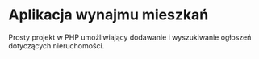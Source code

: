 # Aplikacja wynajmu mieszkań

Prosty projekt w PHP umożliwiający dodawanie i wyszukiwanie ogłoszeń dotyczących nieruchomości.
